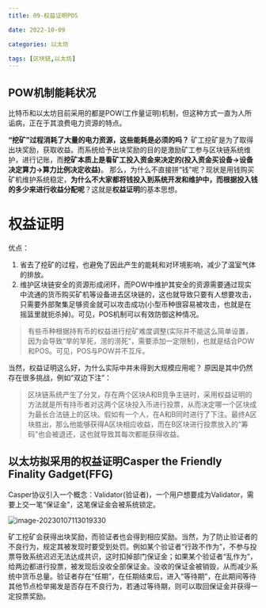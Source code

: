 ```yaml
---
title: 09-权益证明POS

date: 2022-10-09	

categories: 以太坊	

tags: [区块链,以太坊]
---	
```


## POW机制能耗状况

比特币和以太坊目前采用的都是POW(工作量证明)机制，但这种方式一直为人所诟病，正在于其浪费电力资源的特点。

**“挖矿”过程消耗了大量的电力资源，这些能耗是必须的吗？**
矿工挖矿是为了取得出块奖励，获取收益。而系统给予出块奖励的目的是激励矿工参与区块链系统维护，进行记账，而**挖矿本质上是看矿工投入资金来决定的(投入资金买设备->设备决定算力->算力比例决定收益)**。
那么，为什么不直接拼“钱”呢？现状是用钱购买矿机维护系统稳定，**为什么不大家都将钱投入到系统开发和维护中，而根据投入钱的多少来进行收益分配呢**？这就是**权益证明**的基本思想。

# 权益证明

优点：

1. 省去了挖矿的过程，也避免了因此产生的能耗和对环境影响，减少了温室气体的排放。
2. 维护区块链安全的资源形成闭环，而POW中维护其安全的资源需要通过现实中流通的货币购买矿机等设备进去区块链的，这也就导致只要有人想要攻击，只需要外部聚集足够资金就可以攻击成功(小型币种很容易被攻击，也就是在摇篮里就扼杀掉)。可见，POS机制可以有效防御这种情况。

> 有些币种根据持有币的权益进行挖矿难度调整(实际并不能这么简单设置，因为会导致“旱的旱死，涝的涝死”，需要添加一定限制)，也就是结合POW和POS。可见，POS与POW并不互斥。

当然，权益证明这么好，为什么实际中并未得到大规模应用呢？
原因是其中仍然存在很多挑战，例如“双边下注”：

> 区块链系统产生了分叉，存在两个区块A和B竞争主链时，采用权益证明的方法就是所有持币者对这两个区块投入币进行投票，从而决定哪一个区块成为最长合法链上的区块。假如有一个人，在A和B同时进行了下注。最终A区块胜出，那么他能够获得A区块相应收益，而在B区块进行投票放入的“筹码”也会被退还，这也就导致其每次都能获得收益。

## 以太坊拟采用的权益证明Casper the Friendly Finality Gadget(FFG)

Casper协议引入一个概念：Validator(验证者)，一个用户想要成为Validator，需要上交一笔“保证金”，这笔保证金会被系统锁定。

![image-20230107113019330](/noteimg/C:/Users/zhuba/Desktop/PersonalBlog/source/_posts/区块链/以太坊/img/image-20230107113019330.png) 

矿工挖矿会获得出块奖励，而验证者也会得到相应奖励。当然，为了防止验证者的不良行为，规定其被发现时要受到处罚。例如某个验证者“行政不作为”，不参与投票导致系统迟迟无法达成共识，这时扣掉部门保证金；如果某个验证者“乱作为”，给两边都进行投票，被发现后没收全部保证金。没收的保证金被销毁，从而减少系统中货币总量。验证者存在“任期”，在任期结束后，进入“等待期”，在此期间等待其他节点检举揭发是否存在不良行为，若通过等待期，则可以取回保证金并获得一定投票奖励。